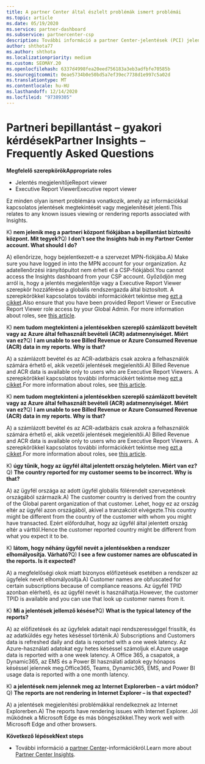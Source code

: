 ```yaml
---
title: A partner Center által észlelt problémák ismert problémái
ms.topic: article
ms.date: 05/19/2020
ms.service: partner-dashboard
ms.subservice: partnercenter-csp
description: További információ a partner Center-jelentések (PCI) jelentéseivel kapcsolatos ismert problémákról. Az információk tartalmazhatnak ismert megjelenítési problémákat vagy jelentési korlátozásokat.
author: shthota77
ms.author: shthota
ms.localizationpriority: medium
ms.custom: SEOMAY.20
ms.openlocfilehash: 6337d4998fea20eed756183a3eb3adfbfe70585b
ms.sourcegitcommit: 0eae5734b0e50bd5a7ef39ec7738d1e997c5a02d
ms.translationtype: MT
ms.contentlocale: hu-HU
ms.lasthandoff: 12/14/2020
ms.locfileid: "97389305"
---
```

# <a name="partner-insights--frequently-asked-questions"></a><span data-ttu-id="79f2e-104">Partneri bepillantást – gyakori kérdések</span><span class="sxs-lookup"><span data-stu-id="79f2e-104">Partner Insights – Frequently Asked Questions</span></span>

<span data-ttu-id="79f2e-105">**Megfelelő szerepkörök**</span><span class="sxs-lookup"><span data-stu-id="79f2e-105">**Appropriate roles**</span></span>
- <span data-ttu-id="79f2e-106">Jelentés megjelenítője</span><span class="sxs-lookup"><span data-stu-id="79f2e-106">Report viewer</span></span>
- <span data-ttu-id="79f2e-107">Executive Report Viewer</span><span class="sxs-lookup"><span data-stu-id="79f2e-107">Executive report viewer</span></span>

<span data-ttu-id="79f2e-108">Ez minden olyan ismert problémára vonatkozik, amely az információkkal kapcsolatos jelentések megtekintését vagy megjelenítését jelenti.</span><span class="sxs-lookup"><span data-stu-id="79f2e-108">This relates to any known issues viewing or rendering reports associated with Insights.</span></span>

<span data-ttu-id="79f2e-109">K) **nem jelenik meg a partneri központ fiókjában a bepillantást biztosító központ. Mit tegyek?**</span><span class="sxs-lookup"><span data-stu-id="79f2e-109">Q) **I don’t see the Insights hub in my Partner Center account. What should I do?**</span></span>

<span data-ttu-id="79f2e-110">A) ellenőrizze, hogy bejelentkezett-e a szervezet MPN-fiókjába.</span><span class="sxs-lookup"><span data-stu-id="79f2e-110">A) Make sure you have logged in into the MPN account for your organization.</span></span> <span data-ttu-id="79f2e-111">Az adatellenőrzési irányítópultot nem érheti el a CSP-fiókjából.</span><span class="sxs-lookup"><span data-stu-id="79f2e-111">You cannot access the Insights dashboard from your CSP account.</span></span> <span data-ttu-id="79f2e-112">Győződjön meg arról is, hogy a jelentés megjelenítője vagy a Executive Report Viewer szerepkör hozzáférése a globális rendszergazda által biztosított.  A szerepkörökkel kapcsolatos további információkért tekintse meg [ezt a cikket](https://docs.microsoft.com/partner-center/pci-roles).</span><span class="sxs-lookup"><span data-stu-id="79f2e-112">Also ensure that you have been provided Report Viewer or Executive Report Viewer role access by your Global Admin.  For more information about roles, see [this article](https://docs.microsoft.com/partner-center/pci-roles).</span></span>

<span data-ttu-id="79f2e-113">K) **nem tudom megtekinteni a jelentésekben szereplő számlázott bevételt vagy az Azure által felhasznált bevételi (ACR) adatmennyiséget. Miért van ez?**</span><span class="sxs-lookup"><span data-stu-id="79f2e-113">Q) **I am unable to see Billed Revenue or Azure Consumed Revenue (ACR) data in my reports. Why is that?**</span></span>

<span data-ttu-id="79f2e-114">A) a számlázott bevétel és az ACR-adatbázis csak azokra a felhasználók számára érhető el, akik vezetői jelentések megjelenítői.</span><span class="sxs-lookup"><span data-stu-id="79f2e-114">A) Billed Revenue and ACR data is available only to users who are Executive Report Viewers.</span></span>  <span data-ttu-id="79f2e-115">A szerepkörökkel kapcsolatos további információkért tekintse meg [ezt a cikket](https://docs.microsoft.com/partner-center/pci-roles).</span><span class="sxs-lookup"><span data-stu-id="79f2e-115">For more information about roles, see [this article](https://docs.microsoft.com/partner-center/pci-roles).</span></span>

<span data-ttu-id="79f2e-116">K) **nem tudom megtekinteni a jelentésekben szereplő számlázott bevételt vagy az Azure által felhasznált bevételi (ACR) adatmennyiséget. Miért van ez?**</span><span class="sxs-lookup"><span data-stu-id="79f2e-116">Q) **I am unable to see Billed Revenue or Azure Consumed Revenue (ACR) data in my reports. Why is that?**</span></span>

<span data-ttu-id="79f2e-117">A) a számlázott bevétel és az ACR-adatbázis csak azokra a felhasználók számára érhető el, akik vezetői jelentések megjelenítői.</span><span class="sxs-lookup"><span data-stu-id="79f2e-117">A) Billed Revenue and ACR data is available only to users who are Executive Report Viewers.</span></span> <span data-ttu-id="79f2e-118">A szerepkörökkel kapcsolatos további információkért tekintse meg [ezt a cikket](https://docs.microsoft.com/partner-center/pci-roles).</span><span class="sxs-lookup"><span data-stu-id="79f2e-118">For more information about roles, see [this article](https://docs.microsoft.com/partner-center/pci-roles).</span></span>

<span data-ttu-id="79f2e-119">K) **úgy tűnik, hogy az ügyfél által jelentett ország helytelen. Miért van ez?**</span><span class="sxs-lookup"><span data-stu-id="79f2e-119">Q) **The country reported for my customer seems to be incorrect. Why is that?**</span></span>

<span data-ttu-id="79f2e-120">A) az ügyfél országa az adott ügyfél globális fölérendelt szervezetének országából származik.</span><span class="sxs-lookup"><span data-stu-id="79f2e-120">A) The customer country is derived from the country of the Global parent organization of that customer.</span></span> <span data-ttu-id="79f2e-121">Lehet, hogy ez az ország eltér az ügyfél azon országából, akivel a tranzakciót elvégezte.</span><span class="sxs-lookup"><span data-stu-id="79f2e-121">This country might be different from the country of the customer with whom you might have transacted.</span></span> <span data-ttu-id="79f2e-122">Ezért előfordulhat, hogy az ügyfél által jelentett ország eltér a várttól.</span><span class="sxs-lookup"><span data-stu-id="79f2e-122">Hence the customer reported country might be different from what you expect it to be.</span></span>

<span data-ttu-id="79f2e-123">K) **látom, hogy néhány ügyfél nevét a jelentésekben a rendszer elhomályosítja. Várható?**</span><span class="sxs-lookup"><span data-stu-id="79f2e-123">Q) **I see a few customer names are obfuscated in the reports. Is it expected?**</span></span>

<span data-ttu-id="79f2e-124">A) a megfelelőségi okok miatt bizonyos előfizetések esetében a rendszer az ügyfelek nevét elhomályosítja.</span><span class="sxs-lookup"><span data-stu-id="79f2e-124">A) Customer names are obfuscated for certain subscriptions because of compliance reasons.</span></span> <span data-ttu-id="79f2e-125">Az ügyfél TPID azonban elérhető, és az ügyfél nevét is használhatja.</span><span class="sxs-lookup"><span data-stu-id="79f2e-125">However, the customer TPID is available and you can use that look up customer names from it.</span></span>

<span data-ttu-id="79f2e-126">K) **Mi a jelentések jellemző késése?**</span><span class="sxs-lookup"><span data-stu-id="79f2e-126">Q) **What is the typical latency of the reports?**</span></span>

<span data-ttu-id="79f2e-127">A) az előfizetések és az ügyfelek adatait napi rendszerességgel frissítik, és az adatküldés egy hetes késéssel történik.</span><span class="sxs-lookup"><span data-stu-id="79f2e-127">A) Subscriptions and Customers data is refreshed daily and data is reported with a one week latency.</span></span> <span data-ttu-id="79f2e-128">Az Azure-használati adatokat egy hetes késéssel számoljuk el.</span><span class="sxs-lookup"><span data-stu-id="79f2e-128">Azure usage data is reported with a one week latency.</span></span> <span data-ttu-id="79f2e-129">A Office 365, a csapatok, a Dynamic365, az EMS és a Power BI használati adatok egy hónapos késéssel jelennek meg.</span><span class="sxs-lookup"><span data-stu-id="79f2e-129">Office365, Teams, Dynamic365, EMS, and Power BI usage data is reported with a one month latency.</span></span>

<span data-ttu-id="79f2e-130">K) **a jelentések nem jelennek meg az Internet Explorerben – a várt módon?**</span><span class="sxs-lookup"><span data-stu-id="79f2e-130">Q) **The reports are not rendering in Internet Explorer – is that expected?**</span></span>

<span data-ttu-id="79f2e-131">A) a jelentések megjelenítési problémákkal rendelkeznek az Internet Explorerben.</span><span class="sxs-lookup"><span data-stu-id="79f2e-131">A)  The reports have rendering issues with Internet Explorer.</span></span> <span data-ttu-id="79f2e-132">Jól működnek a Microsoft Edge és más böngészőkkel.</span><span class="sxs-lookup"><span data-stu-id="79f2e-132">They work well with Microsoft Edge and other browsers.</span></span>

<span data-ttu-id="79f2e-133">**Következő lépések**</span><span class="sxs-lookup"><span data-stu-id="79f2e-133">**Next steps**</span></span>

- <span data-ttu-id="79f2e-134">További információ a [partner Center](partner-center-insights.md)-információkról.</span><span class="sxs-lookup"><span data-stu-id="79f2e-134">Learn more about [Partner Center Insights](partner-center-insights.md).</span></span>
